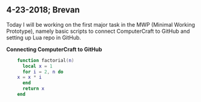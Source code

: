  4-23-2018; Brevan
 -
 
Today I will be working on the first major task in the MWP (Minimal Working Prototype), namely basic scripts to connect ComputerCraft to GitHub and setting up Lua repo in GitHub.

**Connecting ComputerCraft to GitHub**

```lua
    function factorial(n)
	  local x = 1
	  for i = 2, n do
    x = x * i
	  end
	  return x
	end
```
<!--stackedit_data:
eyJoaXN0b3J5IjpbLTExMTY4NTg2MiwtMjA3NDU4MTk1N119
-->